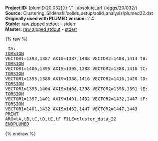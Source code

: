 **Project ID:** [plumID:20.032]({{ '/' | absolute_url }}eggs/20/032/)  
**Source:** Clustering_Sildenafil/solids_setup/solid_analysis/plumed22.dat  
**Originally used with PLUMED version:** 2.4  
**Stable:** [raw zipped stdout](plumed22.dat.plumed.stdout.txt.zip) - [stderr](plumed22.dat.plumed.stderr)  
**Master:** [raw zipped stdout](plumed22.dat.plumed_master.stdout.txt.zip) - [stderr](plumed22.dat.plumed_master.stderr)  

{% raw %}<pre>
tA: <a href="https://plumed.github.io/doc-master/user-doc/html/_t_o_r_s_i_o_n.html">TORSION</a> VECTOR1=1393,1387 AXIS=1387,1408 VECTOR2=1408,1414
tB: <a href="https://plumed.github.io/doc-master/user-doc/html/_t_o_r_s_i_o_n.html">TORSION</a> VECTOR1=1406,1395 AXIS=1395,1388 VECTOR2=1388,1416
tC: <a href="https://plumed.github.io/doc-master/user-doc/html/_t_o_r_s_i_o_n.html">TORSION</a> VECTOR1=1395,1388 AXIS=1388,1416 VECTOR2=1416,1428
tD: <a href="https://plumed.github.io/doc-master/user-doc/html/_t_o_r_s_i_o_n.html">TORSION</a> VECTOR1=1395,1404 AXIS=1404,1398 VECTOR2=1398,1391
tE: <a href="https://plumed.github.io/doc-master/user-doc/html/_t_o_r_s_i_o_n.html">TORSION</a> VECTOR1=1397,1401 AXIS=1401,1432 VECTOR2=1432,1447
tF: <a href="https://plumed.github.io/doc-master/user-doc/html/_t_o_r_s_i_o_n.html">TORSION</a> VECTOR1=1401,1432 AXIS=1432,1447 VECTOR2=1447,1443
<a href="https://plumed.github.io/doc-master/user-doc/html/_p_r_i_n_t.html">PRINT</a> ARG=tA,tB,tC,tD,tE,tF FILE=cluster_data_22
<a href="https://plumed.github.io/doc-master/user-doc/html/_e_n_d_p_l_u_m_e_d.html">ENDPLUMED</a>
</pre>{% endraw %}
